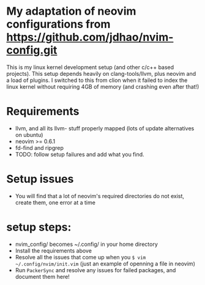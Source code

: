 # My adaptation of neovim configurations from https://github.com/jdhao/nvim-config.git
This is my linux kernel development setup (and other c/c++ based projects). This setup depends heavily
on clang-tools/llvm, plus neovim and a load of plugins. I switched to this from clion when it failed to
index the linux kernel without requiring 4GB of memory (and crashing even after that!)
# Requirements
- llvm, and all its llvm-<bin> stuff properly mapped (lots of update alternatives on ubuntu)
- neovim >= 0.6.1
- fd-find and ripgrep
- TODO: follow setup failures and add what you find.
# Setup issues
- You will find that a lot of neovim's required directories do not exist, create them, one error at a time

# setup steps:
- nvim\_config/ becomes ~/.config/ in your home directory
- Install the requirements above
- Resolve all the issues that come up when you `$ vim ~/.config/nvim/init.vim` (just an example of
  openning a file in neovim)
- Run `PackerSync` and resolve any issues for failed packages, and document them here!

